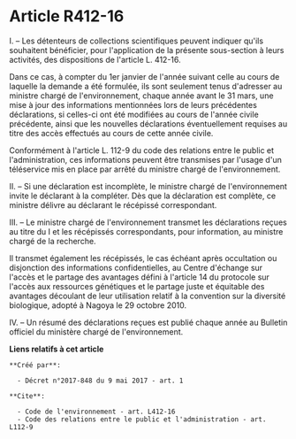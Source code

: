 # Article R412-16

I. – Les détenteurs de collections scientifiques peuvent indiquer qu'ils souhaitent bénéficier, pour l'application de la
présente sous-section à leurs activités, des dispositions de l'article L. 412-16. 

Dans ce cas, à compter du 1er janvier de l'année suivant celle au cours de laquelle la demande a été formulée, ils sont
seulement tenus d'adresser au ministre chargé de l'environnement, chaque année avant le 31 mars, une mise à jour des
informations mentionnées lors de leurs précédentes déclarations, si celles-ci ont été modifiées au cours de l'année civile
précédente, ainsi que les nouvelles déclarations éventuellement requises au titre des accès effectués au cours de cette année
civile. 

Conformément à l'article L. 112-9 du code des relations entre le public et l'administration, ces informations peuvent être
transmises par l'usage d'un téléservice mis en place par arrêté du ministre chargé de l'environnement. 

II. – Si une déclaration est incomplète, le ministre chargé de l'environnement invite le déclarant à la compléter. Dès que la
déclaration est complète, ce ministre délivre au déclarant le récépissé correspondant. 

III. – Le ministre chargé de l'environnement transmet les déclarations reçues au titre du I et les récépissés correspondants,
pour information, au ministre chargé de la recherche. 

Il transmet également les récépissés, le cas échéant après occultation ou disjonction des informations confidentielles, au
Centre d'échange sur l'accès et le partage des avantages défini à l'article 14 du protocole sur l'accès aux ressources
génétiques et le partage juste et équitable des avantages découlant de leur utilisation relatif à la convention sur la
diversité biologique, adopté à Nagoya le 29 octobre 2010. 

IV. – Un résumé des déclarations reçues est publié chaque année au Bulletin officiel du ministère chargé de l'environnement.

**Liens relatifs à cet article**

	**Créé par**:

	  - Décret n°2017-848 du 9 mai 2017 - art. 1

	**Cite**:

	  - Code de l'environnement - art. L412-16
	  - Code des relations entre le public et l'administration - art. L112-9
